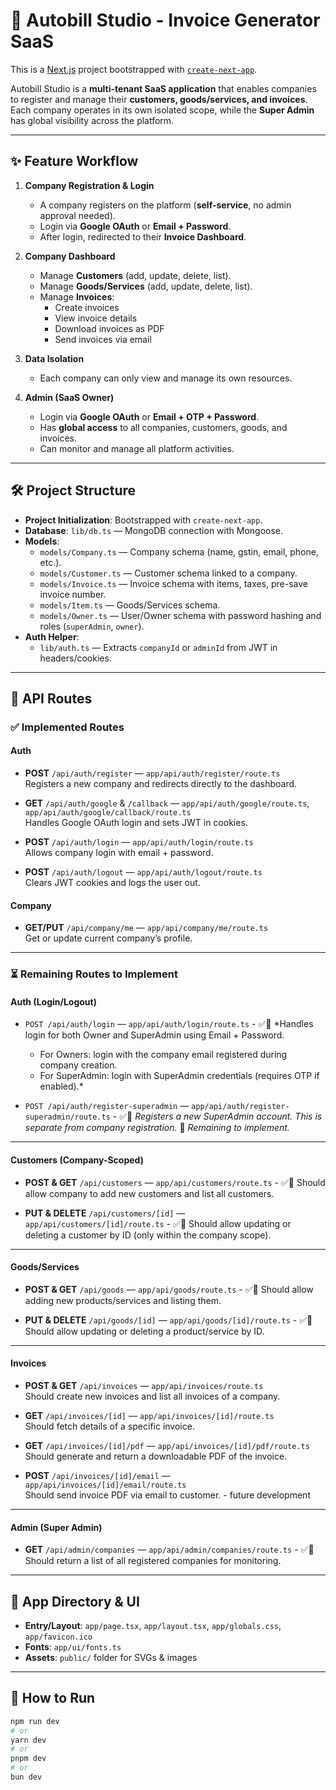 # 🚀 Autobill Studio - Invoice Generator SaaS

This is a [Next.js](https://nextjs.org) project bootstrapped with [`create-next-app`](https://nextjs.org/docs/app/api-reference/cli/create-next-app).

Autobill Studio is a **multi-tenant SaaS application** that enables companies to register and manage their **customers, goods/services, and invoices**. Each company operates in its own isolated scope, while the **Super Admin** has global visibility across the platform.

---

## ✨ Feature Workflow

1. **Company Registration & Login**
   - A company registers on the platform (**self-service**, no admin approval needed).
   - Login via **Google OAuth** or **Email + Password**.
   - After login, redirected to their **Invoice Dashboard**.

2. **Company Dashboard**
   - Manage **Customers** (add, update, delete, list).
   - Manage **Goods/Services** (add, update, delete, list).
   - Manage **Invoices**:
     - Create invoices  
     - View invoice details  
     - Download invoices as PDF  
     - Send invoices via email  

3. **Data Isolation**
   - Each company can only view and manage its own resources.

4. **Admin (SaaS Owner)**
   - Login via **Google OAuth** or **Email + OTP + Password**.
   - Has **global access** to all companies, customers, goods, and invoices.
   - Can monitor and manage all platform activities.

---

## 🛠 Project Structure

- **Project Initialization**: Bootstrapped with `create-next-app`.  
- **Database**: `lib/db.ts` — MongoDB connection with Mongoose.  
- **Models**:  
  - `models/Company.ts` — Company schema (name, gstin, email, phone, etc.).  
  - `models/Customer.ts` — Customer schema linked to a company.  
  - `models/Invoice.ts` — Invoice schema with items, taxes, pre-save invoice number.  
  - `models/Item.ts` — Goods/Services schema.  
  - `models/Owner.ts` — User/Owner schema with password hashing and roles (`superAdmin`, `owner`).  
- **Auth Helper**:  
  - `lib/auth.ts` — Extracts `companyId` or `adminId` from JWT in headers/cookies.  

---

## 📌 API Routes

### ✅ Implemented Routes

#### Auth
- **POST** `/api/auth/register` — `app/api/auth/register/route.ts`  
  Registers a new company and redirects directly to the dashboard.  

- **GET** `/api/auth/google` & `/callback` — `app/api/auth/google/route.ts`, `app/api/auth/google/callback/route.ts`  
  Handles Google OAuth login and sets JWT in cookies.  

- **POST** `/api/auth/login` — `app/api/auth/login/route.ts`  
  Allows company login with email + password.  

- **POST** `/api/auth/logout` — `app/api/auth/logout/route.ts`  
  Clears JWT cookies and logs the user out.  

#### Company
- **GET/PUT** `/api/company/me` — `app/api/company/me/route.ts`  
  Get or update current company’s profile.  

---

### ⏳ Remaining Routes to Implement

#### Auth (Login/Logout)
- `POST /api/auth/login` — `app/api/auth/login/route.ts`  - ✅🧪
  *Handles login for both Owner and SuperAdmin using Email + Password.  
   - For Owners: login with the company email registered during company creation.  
   - For SuperAdmin: login with SuperAdmin credentials (requires OTP if enabled).*

- `POST /api/auth/register-superadmin` — `app/api/auth/register-superadmin/route.ts`  - ✅🧪
  *Registers a new SuperAdmin account. This is separate from company registration.* 🚧 *Remaining to implement.*

---

#### Customers (Company-Scoped)
- **POST & GET** `/api/customers` — `app/api/customers/route.ts`  - ✅🧪
  Should allow company to add new customers and list all customers.  

- **PUT & DELETE** `/api/customers/[id]` — `app/api/customers/[id]/route.ts`  - ✅🧪
  Should allow updating or deleting a customer by ID (only within the company scope).  

---

#### Goods/Services
- **POST & GET** `/api/goods` — `app/api/goods/route.ts`  - ✅🧪
  Should allow adding new products/services and listing them.  

- **PUT & DELETE** `/api/goods/[id]` — `app/api/goods/[id]/route.ts`  - ✅🧪
  Should allow updating or deleting a product/service by ID.  

---

#### Invoices
- **POST & GET** `/api/invoices` — `app/api/invoices/route.ts`  
  Should create new invoices and list all invoices of a company.  

- **GET** `/api/invoices/[id]` — `app/api/invoices/[id]/route.ts`  
  Should fetch details of a specific invoice.  

- **GET** `/api/invoices/[id]/pdf` — `app/api/invoices/[id]/pdf/route.ts`  
  Should generate and return a downloadable PDF of the invoice.  

- **POST** `/api/invoices/[id]/email` — `app/api/invoices/[id]/email/route.ts`  
  Should send invoice PDF via email to customer.  -  future development

---

#### Admin (Super Admin)
- **GET** `/api/admin/companies` — `app/api/admin/companies/route.ts`  - ✅🧪
  Should return a list of all registered companies for monitoring.  


---

## 🎨 App Directory & UI
- **Entry/Layout**: `app/page.tsx`, `app/layout.tsx`, `app/globals.css`, `app/favicon.ico`  
- **Fonts**: `app/ui/fonts.ts`  
- **Assets**: `public/` folder for SVGs & images  

---

## 🚦 How to Run

```bash
npm run dev
# or
yarn dev
# or
pnpm dev
# or
bun dev
